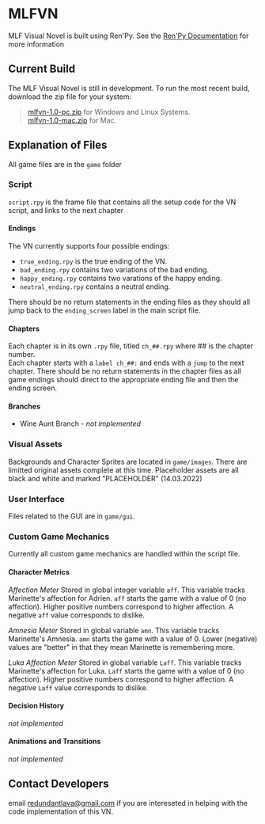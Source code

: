 # MLFVN
MLF Visual Novel is built using Ren'Py. See the [Ren'Py Documentation](https://www.renpy.org/doc/html/index.html) for more information

## Current Build
The MLF Visual Novel is still in development. To run the most recent build, download the zip file for your system:  
>[mlfvn-1.0-pc.zip](https://github.com/redundant-lava/MLFVN/blob/main/mlfvn-1.0-pc.zip) for Windows and Linux Systems.  
>[mlfvn-1.0-mac.zip](https://github.com/redundant-lava/MLFVN/blob/main/mlfvn-1.0-mac.zip) for Mac. 

## Explanation of Files
All game files are in the `game` folder

### Script
`script.rpy` is the frame file that contains all the setup code for the VN script, and links to the next chapter
#### Endings
The VN currently supports four possible endings:  
- `true_ending.rpy` is the true ending of the VN.  
- `bad_ending.rpy` contains two variations of the bad ending.  
- `happy_ending.rpy` contains two varations of the happy ending.   
- `neutral_ending.rpy` contains a neutral ending.  

There should be no return statements in the ending files as they should all jump back to the `ending_screen` label in the main script file.

#### Chapters
Each chapter is in its own `.rpy` file, titled `ch_##.rpy` where ## is the chapter number.  
Each chapter starts with a `label ch_##:` and ends with a `jump` to the next chapter. There should be no return statements in the chapter files as all game endings should direct to the appropriate ending file and then the ending screen.

#### Branches
- Wine Aunt Branch - *not implemented*

### Visual Assets
Backgrounds and Character Sprites are located in `game/images`.  There are limitted original assets complete at this time. Placeholder assets are all black and white and marked "PLACEHOLDER" (14.03.2022)

### User Interface
Files related to the GUI are in `game/gui`.  

### Custom Game Mechanics
Currently all custom game mechanics are handled within the script file.  
#### Character Metrics
*Affection Meter*
Stored in global integer variable `aff`. This variable tracks Marinette's affection for Adrien. `aff` starts the game with a value of 0 (no affection). Higher positive numbers correspond to higher affection. A negative `aff` value corresponds to dislike.

*Amnesia Meter*
Stored in global variable `amn`. This variable tracks Marinette's Amnesia. `amn` starts the game with a value of 0. Lower (negative) values are "better" in that they mean Marinette is remembering more.

*Luka Affection Meter*
Stored in global variable `Laff`. This variable tracks Marinette's affection for Luka. `Laff` starts the game with a value of 0 (no affection). Higher positive numbers correspond to higher affection. A negative `Laff` value corresponds to dislike.

#### Decision History
*not implemented*
#### Animations and Transitions
*not implemented*

## Contact Developers
email redundantlava@gmail.com if you are intereseted in helping with the code implementation of this VN.

